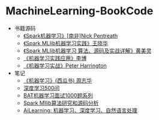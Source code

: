 # MachineLearning-BookCode

- 书籍源码  
  - [《Spark机器学习》[南非]Nick Pentreath](https://github.com/tophua/spark-machine-learning-book) 
  - [《Spark MLlib机器学习实践》王晓华](https://github.com/yunxileo/SourceCode)  
  - [《Spark MLlib机器学习 算法、源码及实战详解》黄美灵](https://github.com/kongcong/SparkMllibDemo)  
  - [《机器学习实践应用》李博](https://github.com/jimenbian/GarvinBook)  
  - [《机器学习实战》Peter Harrington](https://github.com/wanggang3333/MachineLearningInAction)  
- 笔记
  - [《机器学习》(西瓜书) 周志华](https://github.com/Vay-keen/Machine-learning-learning-notes)  
  - [深度学习500问](https://github.com/scutan90/DeepLearning-500-questions)
  - [BAT机器学习面试1000题系列](https://blog.csdn.net/v_july_v/article/details/78121924)  
  - [Spark Mllib算法研究和源码分析](https://github.com/linwt/spark-ml-source-analysis)
  - [AiLearning: 机器学习、深度学习、自然语言处理](https://github.com/linwt/AiLearning)
